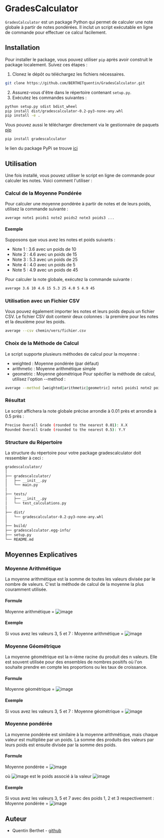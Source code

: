 # GradesCalculator

`GradesCalculator` est un package Python qui permet de calculer une note globale à partir de notes pondérées. Il inclut un script exécutable en ligne de commande pour effectuer ce calcul facilement.

## Installation

Pour installer le package, vous pouvez utiliser `pip` après avoir construit le package localement. Suivez ces étapes :

1. Clonez le dépôt ou téléchargez les fichiers nécessaires.
```bash
git clone https://github.com/BERTHETquentin/GradesCalculator.git
```
2. Assurez-vous d'être dans le répertoire contenant `setup.py`.
3. Exécutez les commandes suivantes :

```bash
python setup.py sdist bdist_wheel
pip install dist/gradescalculator-0.2-py3-none-any.whl
pip install -e .
```

Vous pouvez aussi le télécharger directement via le gestionnaire de paquets [pip](https://pypi.org/project/pip/)

```bash
pip install gradescalculator
```

le lien du package PyPi se trouve [ici](https://pypi.org/project/gradescalculator/)

## Utilisation

Une fois installé, vous pouvez utiliser le script en ligne de commande pour calculer les notes. Voici comment l'utiliser :

### Calcul de la Moyenne Pondérée
Pour calculer une moyenne pondérée à partir de notes et de leurs poids, utilisez la commande suivante :
```bash
average note1 poids1 note2 poids2 note3 poids3 ...
```
#### Exemple
Supposons que vous avez les notes et poids suivants :

- Note 1 : 3.6 avec un poids de 10
- Note 2 : 4.6 avec un poids de 15
- Note 3 : 5.3 avec un poids de 25
- Note 4 : 4.0 avec un poids de 5
- Note 5 : 4.9 avec un poids de 45
  
Pour calculer la note globale, exécutez la commande suivante :
```bash
average 3.6 10 4.6 15 5.3 25 4.0 5 4.9 45
```
### Utilisation avec un Fichier CSV
Vous pouvez également importer les notes et leurs poids depuis un fichier CSV. Le fichier CSV doit contenir deux colonnes : la première pour les notes et la deuxième pour les poids.
```bash
average --csv chemin/vers/fichier.csv
```
### Choix de la Méthode de Calcul
Le script supporte plusieurs méthodes de calcul pour la moyenne :
- weighted : Moyenne pondérée (par défaut)
- arithmetic : Moyenne arithmétique simple
- geometric : Moyenne géométrique
Pour spécifier la méthode de calcul, utilisez l'option --method :
```bash
average --method [weighted|arithmetic|geometric] note1 poids1 note2 poids2 ...
```
### Résultat

Le script affichera la note globale précise arrondie à 0.01 près et arrondie à 0.5 près :

```bash
Precise Overall Grade (rounded to the nearest 0.01): X.X
Rounded Overall Grade (rounded to the nearest 0.5): Y.Y
```

### Structure du Répertoire

La structure du répertoire pour votre package gradescalculator doit ressembler à ceci :

```bash
gradescalculator/
│
├── gradescalculator/
│   ├── __init__.py
│   └── main.py
│
├── tests/
│   ├── __init__.py
│   └── test_calculations.py
│
├── dist/
│   └── gradescalculator-0.2-py3-none-any.whl
│
├── build/
├── gradescalculator.egg-info/
├── setup.py
└── README.md
```

## Moyennes Explicatives

### Moyenne Arithmétique
La moyenne arithmétique est la somme de toutes les valeurs divisée par le nombre de valeurs. C'est la méthode de calcul de la moyenne la plus couramment utilisée. 
#### Formule
Moyenne arithmétique = ![image](https://github.com/BERTHETquentin/GradesCalculator/assets/123391834/3e18a60c-a863-4f92-9475-bd1d2e690d67)
#### Exemple 
Si vous avez les valeurs 3, 5 et 7 :
Moyenne arithmétique = ![image](https://github.com/BERTHETquentin/GradesCalculator/assets/123391834/ae7bd953-52eb-434c-aac8-53b9b1d3487a)

### Moyenne Géométrique
La moyenne géométrique est la n-ième racine du produit des n valeurs. Elle est souvent utilisée pour des ensembles de nombres positifs où l'on souhaite prendre en compte les proportions ou les taux de croissance.
#### Formule
Moyenne géométrique = ![image](https://github.com/BERTHETquentin/GradesCalculator/assets/123391834/58bdee09-4538-4c99-b903-2883319346e0)
#### Exemple 
Si vous avez les valeurs 3, 5 et 7 :
Moyenne géométrique = ![image](https://github.com/BERTHETquentin/GradesCalculator/assets/123391834/1b9d1152-ef77-42bb-9b4a-d9f75bc63cbb)

### Moyenne pondérée
La moyenne pondérée est similaire à la moyenne arithmétique, mais chaque valeur est multipliée par un poids. La somme des produits des valeurs par leurs poids est ensuite divisée par la somme des poids.
#### Formule
Moyenne pondérée = ![image](https://github.com/BERTHETquentin/GradesCalculator/assets/123391834/2319272f-9c88-483f-97a8-37c11017cf99)

où ![image](https://github.com/BERTHETquentin/GradesCalculator/assets/123391834/8184090c-d7fa-48c9-967c-d9ff82bd8ce7) est le poids associé à la valeur ![image](https://github.com/BERTHETquentin/GradesCalculator/assets/123391834/5099621f-31bc-405b-8d79-5ce61d43c0fb)



#### Exemple 
Si vous avez les valeurs 3, 5 et 7 avec des poids 1, 2 et 3 respectivement :
Moyenne pondérée = ![image](https://github.com/BERTHETquentin/GradesCalculator/assets/123391834/8a0dae51-ed74-4382-9810-32ea1a63e0de)

## Auteur
- Quentin Berthet - [github](https://github.com/BERTHETquentin)
